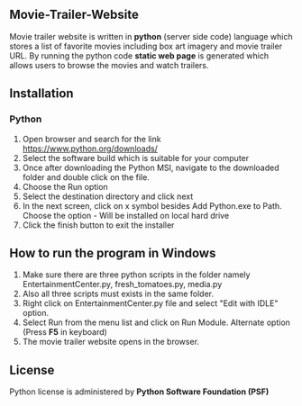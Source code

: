 ## Movie-Trailer-Website

Movie trailer website is written in **python** (server side code) language which stores a list of favorite movies including box art imagery and movie trailer URL. By running the python code **static web page** is generated which allows users to browse the movies and watch trailers.

## Installation

### Python

1. Open browser and search for the link https://www.python.org/downloads/
2. Select the software build which is suitable for your computer
3. Once after downloading the Python MSI, navigate to the downloaded folder and double click on the file.
4. Choose the Run option
5. Select the destination directory and click next
6. In the next screen, click on x symbol besides Add Python.exe to Path. Choose the option - Will be installed on local hard drive
7. Click the finish button to exit the installer

## How to run the program in Windows

1. Make sure there are three python scripts in the folder namely EntertainmentCenter.py, fresh_tomatoes.py, media.py
2. Also all three scripts must exists in the same folder. 
3. Right click on EntertainmentCenter.py file and select "Edit with IDLE" option.
4. Select Run from the menu list and click on Run Module. Alternate option (Press **F5** in keyboard)
5. The movie trailer website opens in the browser.   

## License

Python license is administered by **Python Software Foundation (PSF)**
